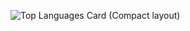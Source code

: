 ![Top Languages Card (Compact layout)](https://github-readme-stats.vercel.app/api/top-langs/?username=kaitexio&layout=compact)
